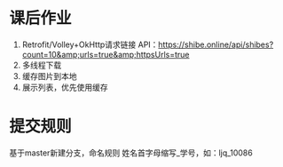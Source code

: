 # 课后作业
1. Retrofit/Volley+OkHttp请求链接 
  API：https://shibe.online/api/shibes?count=10&amp;urls=true&amp;httpsUrls=true 
2. 多线程下载
3. 缓存图片到本地 
4. 展示列表，优先使用缓存


# 提交规则

基于master新建分支，命名规则 姓名首字母缩写_学号，如：ljq_10086
